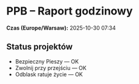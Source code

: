 # PPB – Raport godzinowy
**Czas (Europe/Warsaw):** 2025-10-30 07:34

## Status projektów
- Bezpieczny Pieszy — OK
- Zwolnij przy przejściu — OK
- Odblask ratuje życie — OK

